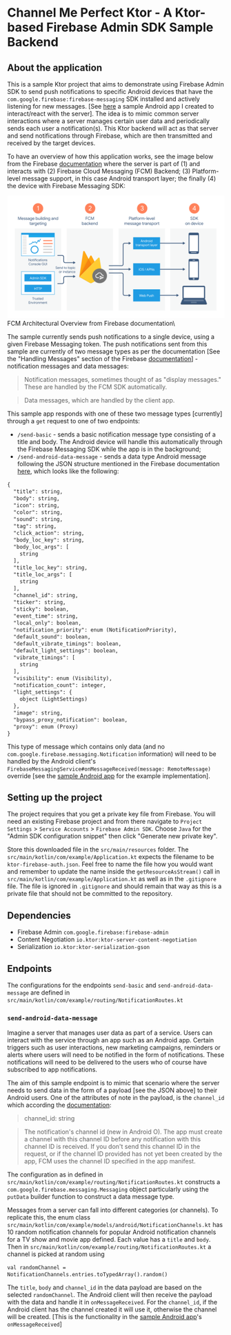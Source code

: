 # Channel Me Perfect Ktor - A Ktor-based Firebase Admin SDK Sample Backend

## About the application

This is a sample Ktor project that aims to demonstrate using Firebase Admin SDK to send push notifications to specific 
Android devices that have the `com.google.firebase:firebase-messaging` SDK installed and actively listening for new 
messages. [See <a href="https://github.com/akitikkx/channel-me-perfect-android">here</a> a sample Android app I 
created to interact/react with the server]. The idea is to mimic common server interactions where a server manages 
certain user data and periodically sends each user a notification(s). This Ktor backend will act as that server and send 
notifications through Firebase, which are then transmitted and received by the target devices.

To have an overview of how this application works, see the image below from the Firebase 
<a href="https://firebase.google.com/docs/cloud-messaging/fcm-architecture">documentation</a> where the server is 
part of (1) and interacts with (2) Firebase Cloud Messaging (FCM) Backend; (3) Platform-level message support, in this 
case Android transport layer; the finally (4) the device with Firebase Messaging SDK:

<img src="https://github.com/akitikkx/channel-me-perfect-ktor/blob/main/screenshots/diagram-FCM.png?raw=true" alt="FCM Architectural Overview" />
FCM Architectural Overview from Firebase documentation\


The sample currently sends push notifications to a single device, using a given Firebase Messaging token. 
The push notifications sent from this sample are currently of two message types as per the 
documentation 
[See the "Handling Messages" section of the Firebase <a href="https://firebase.google.com/docs/cloud-messaging/concept-options#notifications_and_data_messages">documentation</a>]  - notification messages and data messages:

> Notification messages, sometimes thought of as "display messages." These are handled by the FCM SDK automatically.

> Data messages, which are handled by the client app.

This sample app responds with one of these two message types [currently] through a `get` request to one of two endpoints:

- `/send-basic` - sends a basic notification message type consisting of a title and body. The Android device will 
handle this automatically through the Firebase Messaging SDK while the app is in the background;
- `/send-android-data-message` - sends a data type Android message following the JSON structure mentioned in the 
Firebase documentation <a href="https://firebase.google.com/docs/reference/fcm/rest/v1/projects.messages#androidnotification">here</a>, which looks like the following: 

```
{
  "title": string,
  "body": string,
  "icon": string,
  "color": string,
  "sound": string,
  "tag": string,
  "click_action": string,
  "body_loc_key": string,
  "body_loc_args": [
    string
  ],
  "title_loc_key": string,
  "title_loc_args": [
    string
  ],
  "channel_id": string,
  "ticker": string,
  "sticky": boolean,
  "event_time": string,
  "local_only": boolean,
  "notification_priority": enum (NotificationPriority),
  "default_sound": boolean,
  "default_vibrate_timings": boolean,
  "default_light_settings": boolean,
  "vibrate_timings": [
    string
  ],
  "visibility": enum (Visibility),
  "notification_count": integer,
  "light_settings": {
    object (LightSettings)
  },
  "image": string,
  "bypass_proxy_notification": boolean,
  "proxy": enum (Proxy)
}
```
This type of message which contains only data (and no `com.google.firebase.messaging.Notification` information) will 
need to be handled by the Android client's `FirebaseMessagingService#onMessageReceived(message: RemoteMessage)` 
override [see the <a href="https://github.com/akitikkx/channel-me-perfect-android">sample 
Android app</a> for the example implementation].

## Setting up the project
The project requires that you get a private key file from Firebase. You will need an existing Firebase project and 
from there navigate to `Project Settings` > `Service Accounts` > `Firebase Admin SDK`. Choose `Java` for the 
"Admin SDK configuration snippet" then click "Generate new private key".

Store this downloaded file in the `src/main/resources` folder. The `src/main/kotlin/com/example/Application.kt` expects the filename to 
be `ktor-firebase-auth.json`. Feel free to name the file how you would want and remember to update the name inside the 
`getResourceAsStream()` call in `src/main/kotlin/com/example/Application.kt` as well as in the `.gitignore` file. The file is ignored in `.gitignore` and 
should remain that way as this is a private file that should not be committed to the repository.

## Dependencies
- Firebase Admin `com.google.firebase:firebase-admin`
- Content Negotiation `io.ktor:ktor-server-content-negotiation`
- Serialization `io.ktor:ktor-serialization-gson`

## Endpoints

The configurations for the endpoints `send-basic` and `send-android-data-message` are defined in 
`src/main/kotlin/com/example/routing/NotificationRoutes.kt`

### `send-android-data-message`

Imagine a server that manages user data as part of a service. Users can interact with the service through an app such 
as an Android app. Certain triggers such as user interactions, new marketing campaigns, reminders or alerts where 
users will need to be notified in the form of notifications. These notifications will need to be delivered to the users
who of course have subscribed to app notifications. 

The aim of this sample endpoint is to mimic that scenario where the server needs to send data in the form of a payload 
[see the JSON above] to their Android users. One of the attributes of note in the payload, is the `channel_id` which
according the <a href="https://firebase.google.com/docs/reference/fcm/rest/v1/projects.messages#androidnotification">documentation</a>:

> channel_id: string

> The notification's channel id (new in Android O). The app must create a channel with this channel ID before any 
notification with this channel ID is received. If you don't send this channel ID in the request, or if the channel ID 
provided has not yet been created by the app, FCM uses the channel ID specified in the app manifest.

The configuration as in defined in `src/main/kotlin/com/example/routing/NotificationRoutes.kt` constructs a 
`com.google.firebase.messaging.Messaging` object particularly using the `putData` builder function to construct a data
message type. 

Messages from a server can fall into different categories (or channels). To replicate this, the enum 
class `src/main/kotlin/com/example/models/android/NotificationChannels.kt` has 10 random notification channels for 
popular Android notification channels for a TV show and movie app defined. Each value has a `title` and `body`. Then in
`src/main/kotlin/com/example/routing/NotificationRoutes.kt` a channel is picked at random using

```
val randomChannel = NotificationChannels.entries.toTypedArray().random()
```

The `title`, `body` and `channel_id` in the data payload are based on the selected `randomChannel`. The Android client 
will then receive the payload with the data and handle it in `onMessageReceived`. For the `channel_id`, if the Android 
client has the channel created it will use it, otherwise the channel will be created. [This is the functionality in the 
<a href="https://github.com/akitikkx/channel-me-perfect-android">sample Android app</a>'s `onMessageReceived`]
